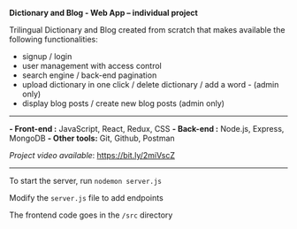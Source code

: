 **Dictionary and Blog - Web App – individual project**

Trilingual Dictionary and Blog created from scratch that makes available the following functionalities:

- signup / login
- user management with access control
- search engine / back-end pagination
- upload dictionary in one click / delete dictionary  / add a word - (admin only)
- display blog posts / create new blog posts (admin only)

***

**- Front-end :** JavaScript, React, Redux, CSS
**- Back-end :** Node.js, Express, MongoDB
**- Other tools:** Git, Github, Postman

*Project video available*: https://bit.ly/2miVscZ

---
To start the server, run `nodemon server.js`

Modify the `server.js` file to add endpoints

The frontend code goes in the `/src` directory
